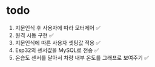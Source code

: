 # todo
1. 지문인식 후 사용자에 따라 모터제어  ✅
2. 원격 시동 구현 ✅
3. 지문인식에 따른 사용자 셋팅값 적용 ✅
4. Esp32의 센서값을 MySQL로 전송 ✅
5. 온습도 센서를 달아서 차량 내부 온도를 그래프로 보여주기 ✅
